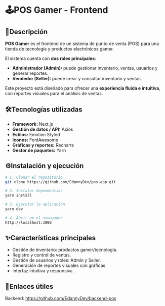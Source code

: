 # 🕹️POS Gamer - Frontend  

## 📌Descripción  
**POS Gamer** es el frontend de un sistema de punto de venta (POS) para una tienda de tecnología y productos electrónicos gamer.  

El sistema cuenta con **dos roles principales**:  
- **Administrador (Admin):** puede gestionar inventario, ventas, usuarios y generar reportes.  
- **Vendedor (Seller):** puede crear y consultar inventario y ventas.  

Este proyecto está diseñado para ofrecer una **experiencia fluida e intuitiva**, con reportes visuales para el análisis de ventas.

## 🛠️Tecnologías utilizadas  

- **Framework:** Next.js  
- **Gestión de datos / API:** Axios  
- **Estilos:** Emotion Styled  
- **Iconos:** FontAwesome  
- **Gráficas y reportes:** Recharts  
- **Gestor de paquetes:** Yarn  

## ⚙️Instalación y ejecución  

```bash
# 1. Clonar el repositorio
git clone https://github.com/EdannyDev/pos-app.git

# 2. Instalar dependencias
yarn install

# 3. Ejecutar la aplicación
yarn dev

# 4. Abrir en el navegador
http://localhost:3000
````

## ✨Características principales
- Gestión de inventario: productos gamer/tecnología.
- Registro y control de ventas.
- Gestión de usuarios y roles: Admin y Seller.
- Generación de reportes visuales con gráficas.
- Interfaz intuitiva y responsiva.

## 🔗Enlaces útiles

Backend: https://github.com/EdannyDev/backend-pos
